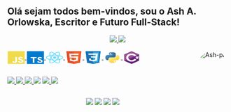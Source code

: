 ## Olá sejam todos bem-vindos, sou o Ash A. Orlowska, Escritor e Futuro Full-Stack!
<div align = "center">
  <a href="https://github.com/AshOrlowska">
  <img height = "180em" src = "https://github-readme-stats.vercel.app/api?username=ashorlowska&show_icons=true&theme=dracula&include_all_commits=true&count_private=true" />
  <img height = "180em" src = "https://github-readme-stats.vercel.app/api/top-langs/?username=ashorlowska&layout=compact&langs_count=7&theme=dracula" />
</div>
<div style = "display: inline_block"> <br>
  <img align = "center" alt = "Ash-Js" height = "30" width = "40" src = "https://raw.githubusercontent.com/devicons/devicon/master/icons/javascript/javascript-plain.svg ">
  <img align = "center" alt = "Ash-Ts" height = "30" width = "40" src = "https://raw.githubusercontent.com/devicons/devicon/master/icons/typescript/typescript-plain.svg ">
  <img align = "center" alt = "Ash-React" height = "30" width = "40" src = "https://raw.githubusercontent.com/devicons/devicon/master/icons/react/react-original.svg ">
  <img align = "center" alt = "Ash-HTML" height = "30" width = "40" src = "https://raw.githubusercontent.com/devicons/devicon/master/icons/html5/html5-original.svg ">
  <img align = "center" alt = "Ash-CSS" height = "30" width = "40" src = "https://raw.githubusercontent.com/devicons/devicon/master/icons/css3/css3-original.svg ">
  <img align = "center" alt = "Ash-Python" height = "30" width = "40" src = "https://raw.githubusercontent.com/devicons/devicon/master/icons/python/python-original.svg ">
  <img align = "center" alt = "Ash-Csharp" height = "30" width = "40" src = "https://raw.githubusercontent.com/devicons/devicon/master/icons/csharp/csharp-original.svg ">
  <img align = "right" alt = "Ash-pic" height = "150" style = "border-radius: 50px;" src = "https://avatars.githubusercontent.com/u/81665287?v=4">
</div>
  
  ##
 
<div> 
  <a href="https://www.youtube.com/channel/UCFHAAeC6J7poqqa3RvBsuIA" target="_blank"> <img src = "https://img.shields.io/badge/YouTube-FF0000? style = for-the-badge & logo = youtube & logoColor = white" target ="_blank "> </a>
  <a href="https://instagram.com/ashorlowska" target="_blank"> <img src = "https://img.shields.io/badge/-Instagram-%23E4405F?style=for-the- emblema & logo = instagram & logoColor = white "target =" _ blank "> </a>
 	<a href="https://www.twitch.tv/ashorlowska" target="_blank"> <img src = "https://img.shields.io/badge/Twitch-9146FF?style=for-the- emblema & logo = twitch & logoColor = white "target ="_ blank"> </a>
 <a href="https://discord.gg/FmNZrduamU" target="_blank"> <img src = "https://img.shields.io/badge/Discord-7289DA?style=for-the-badge&logo=discord&logoColor=white "        target= "_blank "></a> 
  <a href = "mailto:ashorlowska@gmail.com"> <img src = "https://img.shields.io/badge/-Gmail-%23333?style=for-the-badge&logo=gmail&logoColor=white" target = "_ blank"> </a>
  <a href="https://www.linkedin.com/in/ashorlowska/" target="_blank"> <img src = "https://encrypted-tbn0.gstatic.com/images?q=tbn:ANd9GcTSMWqdCJNL1aRb9-z9TJbdvYR9ed6PkjidnzHLs3mfiU8uoLbBg7UB69dNdef66AhHonY&usqp=CAU" style={height="30", width="30"} target="_blank"></a> 
 </div>
    
##
    
    
 <div align="center" style = "display: inline_block">
   <a href="https://loja.uiclap.com/titulo/ua654/" target="_blank"> <img src="http://storage.googleapis.com/images.uiclap.com/capa/ua654.jpg" style={height="200", width="200", padding:"10"} target="_blank"/></a>
   <a href="https://loja.uiclap.com/titulo/ua1311/"  target="_blank"> <img src="http://storage.googleapis.com/images.uiclap.com/capa/ua1311.jpg" style={height="200", width="200", padding:"10"} target="_blank" /></a>
   <a href="https://loja.uiclap.com/titulo/ua2655/"  target="_blank"> <img src="http://storage.googleapis.com/images.uiclap.com/capa/ua2655.jpg" style={height="190", width="190", padding:"10"} target="_blank"/></a>
   <a href="https://loja.uiclap.com/titulo/ua3655/"  target="_blank"> <img src="http://storage.googleapis.com/images.uiclap.com/capa/ua3655.jpg" style={height="190", width="190", padding:"10"} target="_blank"/></a>
    </div>
    
##
    
   
